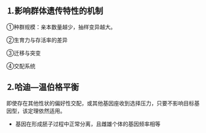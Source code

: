 

## &#9352;影响群体遗传特性的机制

&#9312;种群规模：亲本数量越少，抽样变异越大。

&#9313;生育力与存活率的差异

&#9314;迁移与突变

&#9315;交配系统

## &#9353;哈迪—温伯格平衡

即使存在其他性状的偏好性交配，或其他基因座收到选择压力，只要不影响目标基因型，该定理依然适用。

* 基因在形成胚子过程中正常分离，且雌雄个体的基因频率相等

